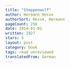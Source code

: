 ```yaml
---
title: "Steppenwolf"
author: Hermann Hesse
authorSort: Hesse, Hermann
pageCount: 256
date: 2014-01-01
written: 1927
stars: 5
layout: post
category: book
tags: read unreviewed
translatedFrom: German
---
```

